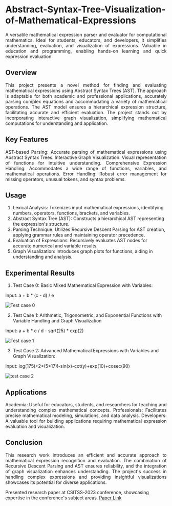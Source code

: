 # Abstract-Syntax-Tree-Visualization-of-Mathematical-Expressions

<div align="justify"> A versatile mathematical expression parser and evaluator for computational mathematics. Ideal for students, educators, and developers, it simplifies understanding, evaluation, and visualization of expressions. Valuable in education and programming, enabling hands-on learning and quick expression evaluation. </div>



## Overview

 <div align="justify"> This project presents a novel method for finding and evaluating mathematical expressions using Abstract Syntax Trees (AST). The approach is adaptable for both academic and professional applications, accurately parsing complex equations and accommodating a variety of mathematical operations. The AST model ensures a hierarchical expression structure, facilitating accurate and efficient evaluation. The project stands out by incorporating interactive graph visualization, simplifying mathematical computations for understanding and application. </div>
 

## Key Features
 <div align="justify">  
AST-based Parsing: Accurate parsing of mathematical expressions using Abstract Syntax Trees.
Interactive Graph Visualization: Visual representation of functions for intuitive understanding.
Comprehensive Expression Handling: Accommodates a wide range of functions, variables, and mathematical operations.
Error Handling: Robust error management for missing operators, unusual tokens, and syntax problems.
 </div>
 
## Usage

1. Lexical Analysis: Tokenizes input mathematical expressions, identifying numbers, operators, functions, brackets, and variables.
2. Abstract Syntax Tree (AST): Constructs a hierarchical AST representing the expression's structure.
3. Parsing Technique: Utilizes Recursive Descent Parsing for AST creation, applying grammar rules and maintaining operator precedence.
4. Evaluation of Expressions: Recursively evaluates AST nodes for accurate numerical and variable results.
5. Graph Visualization: Introduces graph plots for functions, aiding in understanding and analysis.


## Experimental Results

1. Test Case 0:  Basic Mixed Mathematical Expression with Variables:

Input: a + b * (c - d) / e

![Test case 0](https://github.com/shivatejapecheti/Abstract-Syntax-Tree-Visualization-of-Mathematical-Expressions/assets/126412107/27a68552-ee0b-4718-ad4a-02ea88c825c6)

2. Test Case 1: Arithmetic, Trigonometric, and Exponential Functions with Variable Handling and Graph Visualization

Input: a + b * c / d - sqrt(25) * exp(2)

![Test case 1](https://github.com/shivatejapecheti/Abstract-Syntax-Tree-Visualization-of-Mathematical-Expressions/assets/126412107/45ae8cd0-54fc-4999-b54f-f37f834cc2ff)

3. Test Case 2: Advanced Mathematical Expressions with Variables and Graph Visualization:

Input: log(175)+2*(5*17)!-sin(x)-cot(y)+exp(10)+cosec(90)

![test case 2](https://github.com/shivatejapecheti/Abstract-Syntax-Tree-Visualization-of-Mathematical-Expressions/assets/126412107/268caa6d-fd43-46ac-9255-628db3b97549)

## Applications

 <div align="justify"> Academia: Useful for educators, students, and researchers for teaching and understanding complex mathematical concepts.
Professionals: Facilitates precise mathematical modeling, simulations, and data analysis.
Developers: A valuable tool for building applications requiring mathematical expression evaluation and visualization. </div>


## Conclusion

 <div align="justify"> This research work introduces an efficient and accurate approach to mathematical expression recognition and evaluation. The combination of Recursive Descent Parsing and AST ensures reliability, and the integration of graph visualization enhances understanding. The project's success in handling complex expressions and providing insightful visualizations showcases its potential for diverse applications. </div>


Presented research paper at CSITSS-2023 conference, showcasing expertise in the conference's subject areas. [Paper Link](https://ieeexplore.ieee.org/document/10334103)
